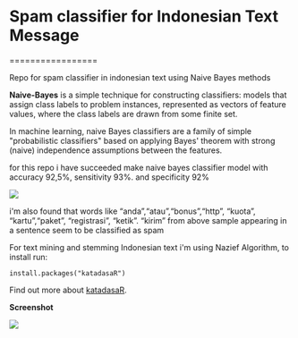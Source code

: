 
# Spam classifier for Indonesian Text Message
=================

Repo for spam classifier in indonesian text using Naive Bayes methods 


**Naive-Bayes** is a simple technique for constructing classifiers: models that assign class labels to problem instances, 
represented as vectors of feature values, where the class labels are drawn from some finite set.

In machine learning, naive Bayes classifiers are a family of simple "probabilistic classifiers" based on applying Bayes' theorem with strong (naive) independence assumptions between the features.


for this repo i have succeeded make naive bayes classifier model with accuracy 92,5%, sensitivity 93%. and specificity 92%

![](https://cdn.glitch.com/5f119f1f-ebe3-480c-a9f7-0dace9bbf33a%2FWhatsApp%20Image%202019-06-19%20at%2001.16.18.jpeg?v=1560881889531)

i'm also found that words like “anda”,“atau”,“bonus”,“http”, “kuota”, “kartu”,“paket”, 
“registrasi”, “ketik”. “kirim” from above sample appearing in a sentence seem to be classified as spam


For text mining and stemming Indonesian text i'm using Nazief Algorithm, to install run:

```
install.packages("katadasaR")
```

Find out more about [katadasaR](https://github.com/nurandi/katadasaR).


**Screenshot**




![](https://cdn.glitch.com/5f119f1f-ebe3-480c-a9f7-0dace9bbf33a%2Funnamed-chunk-10-1.png?v=1560880479539)